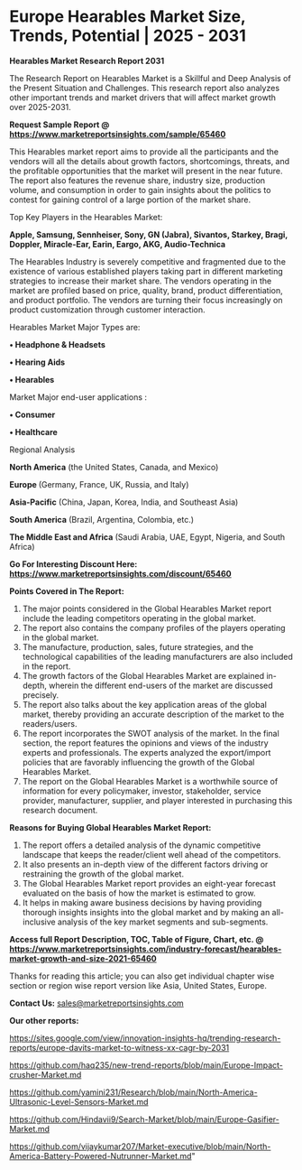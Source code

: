 # Europe Hearables Market Size, Trends, Potential | 2025 - 2031

<strong>Hearables Market Research Report 2031</strong>

The Research Report on Hearables Market is a Skillful and Deep Analysis of the Present Situation and Challenges. This research report also analyzes other important trends and market drivers that will affect market growth over 2025-2031.

<strong>Request Sample Report @ <a href=https://www.marketreportsinsights.com/sample/65460>https://www.marketreportsinsights.com/sample/65460</a></strong>

This Hearables market report aims to provide all the participants and the vendors will all the details about growth factors, shortcomings, threats, and the profitable opportunities that the market will present in the near future. The report also features the revenue share, industry size, production volume, and consumption in order to gain insights about the politics to contest for gaining control of a large portion of the market share.

Top Key Players in the Hearables Market:

<strong>Apple, Samsung, Sennheiser, Sony, GN (Jabra), Sivantos, Starkey, Bragi, Doppler, Miracle-Ear, Earin, Eargo, AKG, Audio-Technica</strong>

The Hearables Industry is severely competitive and fragmented due to the existence of various established players taking part in different marketing strategies to increase their market share. The vendors operating in the market are profiled based on price, quality, brand, product differentiation, and product portfolio. The vendors are turning their focus increasingly on product customization through customer interaction.

Hearables Market Major Types are:

<strong>• Headphone & Headsets

• Hearing Aids

• Hearables</strong>

Market Major end-user applications :

<strong>• Consumer

• Healthcare</strong>

Regional Analysis

</u><strong><b>North America</b></strong> (the United States, Canada, and Mexico)

<strong><b>Europe </b></strong>(Germany, France, UK, Russia, and Italy)

<strong><b>Asia-Pacific</b></strong> (China, Japan, Korea, India, and Southeast Asia)

<strong><b>South America</b></strong> (Brazil, Argentina, Colombia, etc.)

<strong><b>The Middle East and Africa</b></strong> (Saudi Arabia, UAE, Egypt, Nigeria, and South Africa)

<strong>Go For Interesting Discount Here: <a href=https://www.marketreportsinsights.com/discount/65460>https://www.marketreportsinsights.com/discount/65460</a></strong>

<strong>Points Covered in The Report:</strong>
<ol>
  <li>The major points considered in the Global Hearables Market report include the leading competitors operating in the global market.</li>
  <li>The report also contains the company profiles of the players operating in the global market.</li>
  <li>The manufacture, production, sales, future strategies, and the technological capabilities of the leading manufacturers are also included in the report.</li>
  <li>The growth factors of the Global Hearables Market are explained in-depth, wherein the different end-users of the market are discussed precisely.</li>
  <li>The report also talks about the key application areas of the global market, thereby providing an accurate description of the market to the readers/users.</li>
  <li>The report incorporates the SWOT analysis of the market. In the final section, the report features the opinions and views of the industry experts and professionals. The experts analyzed the export/import policies that are favorably influencing the growth of the Global Hearables Market.</li>
  <li>The report on the Global Hearables Market is a worthwhile source of information for every policymaker, investor, stakeholder, service provider, manufacturer, supplier, and player interested in purchasing this research document.</li>
</ol>
<strong>Reasons for Buying Global Hearables Market Report:</strong>

<ol>
  <li>The report offers a detailed analysis of the dynamic competitive landscape that keeps the reader/client well ahead of the competitors.</li>
  <li>It also presents an in-depth view of the different factors driving or restraining the growth of the global market.</li>
  <li>The Global Hearables Market report provides an eight-year forecast evaluated on the basis of how the market is estimated to grow.</li>
  <li>It helps in making aware business decisions by having providing thorough insights insights into the global market and by making an all-inclusive analysis of the key market segments and sub-segments.</li>
</ol>
<strong>Access full Report Description, TOC, Table of Figure, Chart, etc. @ <a href=https://www.marketreportsinsights.com/industry-forecast/hearables-market-growth-and-size-2021-65460>https://www.marketreportsinsights.com/industry-forecast/hearables-market-growth-and-size-2021-65460</a></strong>


Thanks for reading this article; you can also get individual chapter wise section or region wise report version like Asia, United States, Europe.

<strong>Contact Us:</strong>
sales@marketreportsinsights.com

<strong>Our other reports:</strong>

<a href=https://sites.google.com/view/innovation-insights-hq/trending-research-reports/europe-davits-market-to-witness-xx-cagr-by-2031>https://sites.google.com/view/innovation-insights-hq/trending-research-reports/europe-davits-market-to-witness-xx-cagr-by-2031</a>

<a href=https://github.com/haq235/new-trend-reports/blob/main/Europe-Impact-crusher-Market.md>https://github.com/haq235/new-trend-reports/blob/main/Europe-Impact-crusher-Market.md</a>

<a href=https://github.com/yamini231/Research/blob/main/North-America-Ultrasonic-Level-Sensors-Market.md>https://github.com/yamini231/Research/blob/main/North-America-Ultrasonic-Level-Sensors-Market.md</a>

<a href=https://github.com/Hindavii9/Search-Market/blob/main/Europe-Gasifier-Market.md>https://github.com/Hindavii9/Search-Market/blob/main/Europe-Gasifier-Market.md</a>

<a href=https://github.com/vijaykumar207/Market-executive/blob/main/North-America-Battery-Powered-Nutrunner-Market.md>https://github.com/vijaykumar207/Market-executive/blob/main/North-America-Battery-Powered-Nutrunner-Market.md</a>"
